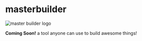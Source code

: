 # masterbuilder

![master builder logo](https://s-media-cache-ak0.pinimg.com/736x/b9/d3/09/b9d3099bc5b18514cc0668aa869b9f08.jpg)

**Coming Soon!** a tool anyone can use to build awesome things!
